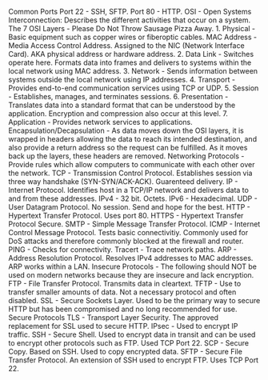 Common Ports
  Port 22 - SSH, SFTP.
  Port 80 - HTTP.
OSI - Open Systems Interconnection: Describes the different activities that occur on a system.
  The 7 OSI Layers - Please Do Not Throw Sausage Pizza Away.
    1. Physical - Basic equipment such as copper wires or fiberoptic cables.
      MAC Address - Media Access Control Address. Assigned to the NIC (Network Interface Card). AKA physical address or hardware address.
    2. Data Link - Switches operate here. Formats data into frames and delivers to systems within the local network using MAC address.
    3. Network - Sends information between systems outside the local network using IP addresses.
    4. Transport - Provides end-to-end communication services using TCP or UDP.
    5. Session - Establishes, manages, and terminates sessions.
    6. Presentation - Translates data into a standard format that can be understood by the application. Encryption and compression also occur at        this level.
    7. Application - Provides network services to applications.
  Encapsulation/Decapsulation - As data moves down the OSI layers, it is wrapped in headers allowing the data to reach its intended destination, 
  and also provide a return address so the request can be fulfilled. As it moves back up the layers, these headers are removed.
Networking Protocols - Provide rules which allow computers to communicate with each other over the network.
  TCP - Transmission Control Protocol. Establishes session via three way handshake (SYN-SYN/ACK-ACK). Guarenteed delivery.
  IP - Internet Protocol. Identifies host in a TCP/IP network and delivers data to and from these addresses.
    IPv4 - 32 bit. Octets.
    IPv6 - Hexadecimal.
  UDP - User Datagram Protocol. No session. Send and hope for the best.
  HTTP - Hypertext Transfer Protocol. Uses port 80.
  HTTPS - Hypertext Transfer Protocol Secure.
  SMTP - Simple Message Transfer Protocol.
  ICMP - Internet Control Message Protocol. Tests basic connectivitiy. Commonly used for DoS attacks and therefore commonly blocked at the         firewall and router.
    PING - Checks for connectivity.
    Tracert - Trace network paths.
  ARP - Address Resolution Protocol. Resolves IPv4 addresses to MAC addresses. ARP works within a LAN.
Insecure Protocols - The following should NOT be used on modern networks because they are insecure and lack encryption.
  FTP - File Transfer Protocol. Transmits data in cleartext.
  TFTP - Use to transfer smaller amounts of data. Not a necessary protocol and often disabled.
  SSL - Secure Sockets Layer. Used to be the primary way to secure HTTP but has been compromised and no long recommended for use.
Secure Protocols
  TLS - Transport Layer Security. The approved replacement for SSL used to secure HTTP.
  IPsec - Used to encrypt IP traffic.
  SSH - Secure Shell. Used to encrypt data in transit and can be used to encrypt other protocols such as FTP. Used TCP Port 22.
  SCP - Secure Copy. Based on SSH. Used to copy encrypted data.
  SFTP - Secure File Transfer Protocol. An extension of SSH used to encrypt FTP. Uses TCP Port 22.
  
